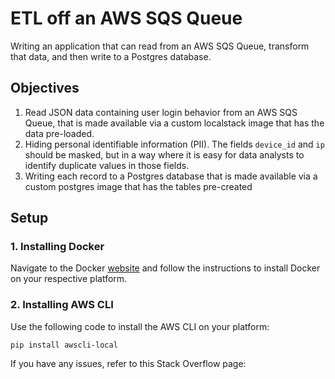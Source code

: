 # ETL off an AWS SQS Queue

Writing an application that can read from an AWS SQS Queue, transform that data, and then write to a Postgres database.


## Objectives

1. Read JSON data containing user login behavior from an AWS SQS Queue, that is made
available via a custom localstack image that has the data pre-loaded.
2. Hiding personal identifiable information (PII). The fields `device_id` and `ip`
should be masked, but in a way where it is easy for data analysts to identify duplicate
values in those fields.
3. Writing each record to a Postgres database that is made available via a custom postgres image that
has the tables pre-created

## Setup

### 1. Installing Docker

Navigate to the Docker [website](https://docs.docker.com/get-docker/) and follow the instructions to install Docker on your respective platform.

### 2. Installing AWS CLI

Use the following code to install the AWS CLI on your platform:

```
pip install awscli-local
```

If you have any issues, refer to this Stack Overflow page: 


